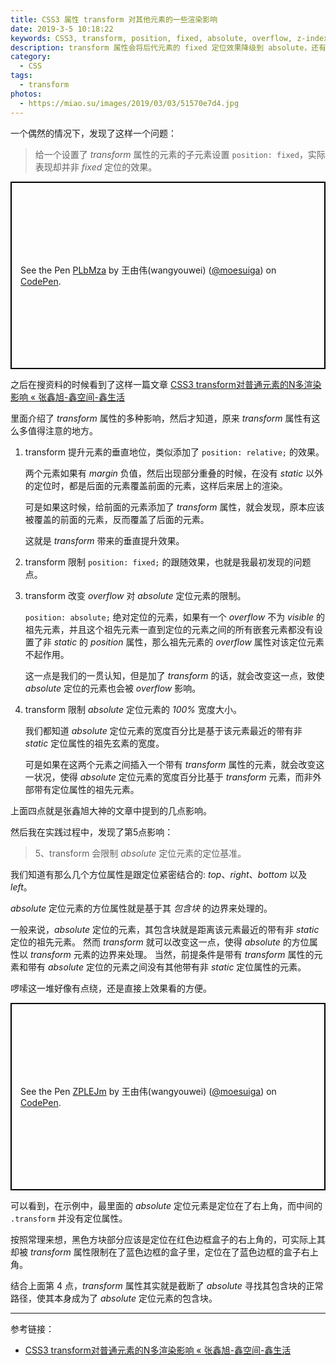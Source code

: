 ```yaml
---
title: CSS3 属性 transform 对其他元素的一些渲染影响
date: 2019-3-5 10:18:22
keywords: CSS3, transform, position, fixed, absolute, overflow, z-index, width percent
description: transform 属性会将后代元素的 fixed 定位效果降级到 absolute，还有提升元素层级的效果，同时还会影响 absolute 定位元素在 overflow 属性不为 visible 内的表现以及宽度百分比的容器基准。
category:
  - CSS
tags:
  - transform
photos:
  - https://miao.su/images/2019/03/03/51570e7d4.jpg
---
```


一个偶然的情况下，发现了这样一个问题：

> 给一个设置了 *transform* 属性的元素的子元素设置 `position: fixed`，实际表现却并非 *fixed* 定位的效果。

<p class="codepen" data-height="300" data-theme-id="36319" data-default-tab="css,result" data-user="moesuiga" data-slug-hash="PLbMza" style="height: 300px; box-sizing: border-box; display: flex; align-items: center; justify-content: center; border: 2px solid black; margin: 1em 0; padding: 1em;" data-pen-title="PLbMza">
  <span>See the Pen <a href="https://codepen.io/moesuiga/pen/PLbMza/">
  PLbMza</a> by 王由伟(wangyouwei) (<a href="https://codepen.io/moesuiga">@moesuiga</a>)
  on <a href="https://codepen.io">CodePen</a>.</span>
</p>
<script async src="https://static.codepen.io/assets/embed/ei.js"></script>

之后在搜资料的时候看到了这样一篇文章 [CSS3 transform对普通元素的N多渲染影响 «  张鑫旭-鑫空间-鑫生活](https://www.zhangxinxu.com/wordpress/2015/05/css3-transform-affect/)

里面介绍了 *transform* 属性的多种影响，然后才知道，原来 *transform* 属性有这么多值得注意的地方。

1. transform 提升元素的垂直地位，类似添加了 `position: relative;` 的效果。

    两个元素如果有 *margin* 负值，然后出现部分重叠的时候，在没有 *static* 以外的定位时，都是后面的元素覆盖前面的元素，这样后来居上的渲染。

    可是如果这时候，给前面的元素添加了 *transform* 属性，就会发现，原本应该被覆盖的前面的元素，反而覆盖了后面的元素。

    这就是 *transform* 带来的垂直提升效果。

2. transform 限制 `position: fixed;` 的跟随效果，也就是我最初发现的问题点。

3. transform 改变 *overflow* 对 *absolute* 定位元素的限制。

    `position: absolute;` 绝对定位的元素，如果有一个 *overflow* 不为 *visible* 的祖先元素，并且这个祖先元素一直到定位的元素之间的所有嵌套元素都没有设置了非 *static* 的 *position* 属性，那么祖先元素的 *overflow* 属性对该定位元素不起作用。

    这一点是我们的一贯认知，但是加了 *transform* 的话，就会改变这一点，致使 *absolute* 定位的元素也会被 *overflow* 影响。

4. transform 限制 *absolute* 定位元素的 *100%* 宽度大小。

    我们都知道 *absolute* 定位元素的宽度百分比是基于该元素最近的带有非 *static* 定位属性的祖先玄素的宽度。

    可是如果在这两个元素之间插入一个带有 *transform* 属性的元素，就会改变这一状况，使得 *absolute* 定位元素的宽度百分比基于 *transform* 元素，而非外部带有定位属性的祖先元素。

上面四点就是张鑫旭大神的文章中提到的几点影响。

然后我在实践过程中，发现了第5点影响：

> 5、transform 会限制 *absolute* 定位元素的定位基准。

我们知道有那么几个方位属性是跟定位紧密结合的: *top*、*right*、*bottom* 以及 *left*。

*absolute* 定位元素的方位属性就是基于其 *包含块* 的边界来处理的。

一般来说，*absolute* 定位的元素，其包含块就是距离该元素最近的带有非 *static* 定位的祖先元素。
然而 *transform* 就可以改变这一点，使得 *absolute* 的方位属性以 *transform* 元素的边界来处理。
当然，前提条件是带有 *transform* 属性的元素和带有 *absolute* 定位的元素之间没有其他带有非 *static* 定位属性的元素。

啰嗦这一堆好像有点绕，还是直接上效果看的方便。

<p class="codepen" data-height="300" data-theme-id="36319" data-default-tab="css,result" data-user="moesuiga" data-slug-hash="ZPLEJm" style="height: 300px; box-sizing: border-box; display: flex; align-items: center; justify-content: center; border: 2px solid black; margin: 1em 0; padding: 1em;" data-pen-title="ZPLEJm">
  <span>See the Pen <a href="https://codepen.io/moesuiga/pen/ZPLEJm/">
  ZPLEJm</a> by 王由伟(wangyouwei) (<a href="https://codepen.io/moesuiga">@moesuiga</a>)
  on <a href="https://codepen.io">CodePen</a>.</span>
</p>

可以看到，在示例中，最里面的 *absolute* 定位元素是定位在了右上角，而中间的 `.transform` 并没有定位属性。

按照常理来想，黑色方块部分应该是定位在红色边框盒子的右上角的，可实际上其却被 *transform* 属性限制在了蓝色边框的盒子里，定位在了蓝色边框的盒子右上角。

结合上面第 4 点，*transform* 属性其实就是截断了 *absolute* 寻找其包含块的正常路径，使其本身成为了 *absolute* 定位元素的包含块。

----

参考链接：

- [CSS3 transform对普通元素的N多渲染影响 «  张鑫旭-鑫空间-鑫生活](https://www.zhangxinxu.com/wordpress/2015/05/css3-transform-affect/)

